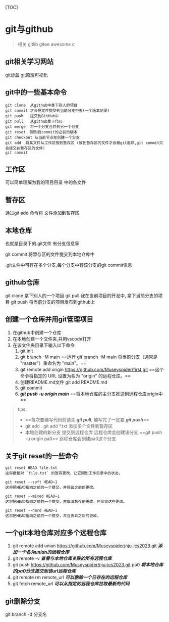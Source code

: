 [TOC]
# git与github
> 相关 gitlib gitee  awesome c

## git相关学习网站
[git沙盒](https://onlywei.github.io/explain-git-with-d3/)
[git原理可视化](https://ndpsoftware.com/git-cheatsheet.html#loc=index;)

## git中的一些基本命令
```
git clone  从github中拿下别人的项目
git commit 才会把文件提交到当前分支中去(一个版本记录)
git push   提交到GitHub中
git pull   从github拿下代码
git merge  将一个分支合并到另一个分支
git reset  回到我commit的之前的版本
git checkout 从当前节点在创建一个分支
git add  将某文件从工作区放到暂存区 (放到暂存区的文件才会被git追踪,git commit只会提交在暂存区的文件)
git commit 
```
## 工作区
可以简单理解为我的项目目录 中的各文件

## 暂存区
通过git add 命令将 文件添加到暂存区

## 本地仓库
也就是目录下的.git文件  有分支信息等

git commit 将暂存区的文件提交到本地仓库中

.git文件中可存在多个分支,每个分支中有该分支的git commit信息

## github仓库
git clone  拿下别人的一个项目
git pull 我在当前项目的开发中, 拿下当前分支的项目
git push 将当前分支的项目发布到github上

## 创建一个仓库并用git管理项目
1. 在github中创建一个仓库
2. 在本地创建一个文件夹,并用vscode打开
3. 在该文件夹目录下输入以下命令
   1. git init
   2. git branch -M main  ==运行 git branch -M main 将当前分支（通常是 "master"）重命名为 "main"。==
   3. git remote add origin https://github.com/Museyspider/first.git ==这个命令将指定的 URL 设置为名为 "origin" 的远程仓库。==
   4. 创建README.md文件  git add README.md
   5. git commit
   6. ***git push -u origin main*** ==将本地仓库的主分支推送到远程仓库origin中==
> tips:
>  - ==每次要编写代码前请先 ***git pull***, 编写完了一定要 ***git push***==
>  - git add .     git add *.txt  添加多个文件到暂存区
>  - 本地创建的新分支 提交到远程仓库 远程仓库会创建该分支 ==git push -u origin pa0== 远程仓库会创建pa0这个分支

## 关于git reset的一些命令
```
git reset HEAD file.txt
这将撤销对 `file.txt` 的暂存更改，让它回到工作目录中的状态。

git reset --soft HEAD~1
这将把HEAD指向之前的一个提交，并保留之前的更改。

git reset --mixed HEAD~1
这将把HEAD指向之前的一个提交，并取消暂存的更改，但保留这些更改。

git reset --hard HEAD~1
这将把HEAD指向之前的一个提交，并且丢弃之后的更改。
```

##  一个git本地仓库对应多个远程仓库
1. git remote add unian https://github.com/Museyspider/nju-ics2023.git ***添加一个名为unian的远程仓库***
2. git remote -v ***查看与本地仓库关联的所有远程仓库***
3. git push https://github.com/Museyspider/nju-ics2023.git pa0 ***将本地仓库的pa0分支提交到该url远程仓库***
4. git remote rm remote_url ***可以删除一个已存在的远程仓库***
5.  git fetch remote_url ***可以从指定的远程仓库拉取最新的代码***

## git删除分支
git branch -d 分支名